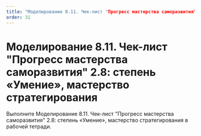 ```yaml
---
title: "Моделирование 8.11. Чек-лист "Прогресс мастерства саморазвития" 2.8: степень «Умение», мастерство стратегирования"
order: 31
---
```


# Моделирование 8.11. Чек-лист "Прогресс мастерства саморазвития" 2.8: степень «Умение», мастерство стратегирования

Выполните Моделирование 8.11. Чек-лист "Прогресс мастерства саморазвития" 2.8: степень «Умение», мастерство стратегирования в рабочей тетради.